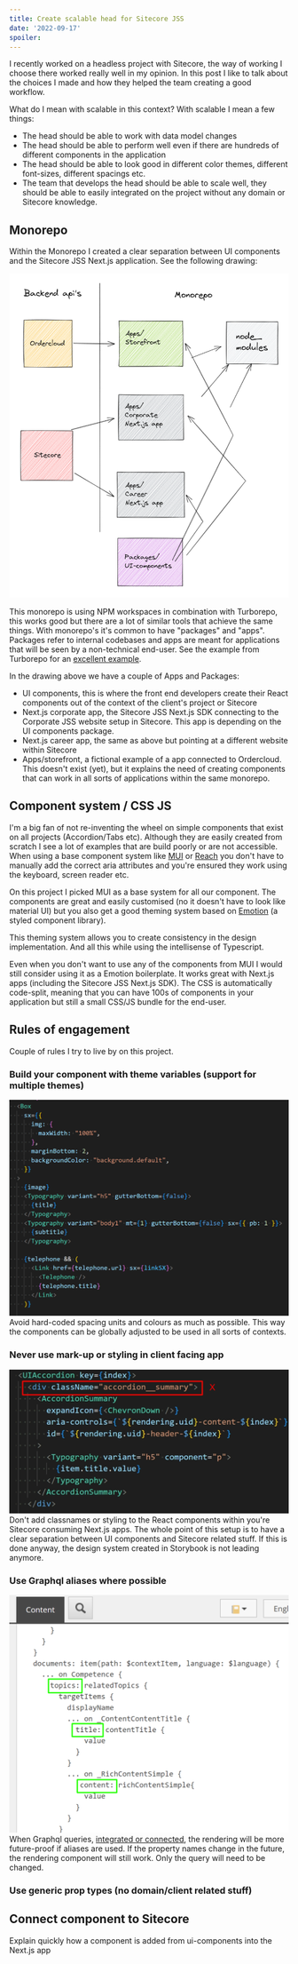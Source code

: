 ```yaml
---
title: Create scalable head for Sitecore JSS
date: '2022-09-17'
spoiler:  
---
```


I recently worked on a headless project with Sitecore, the way of working I choose there worked really well in my opinion. In this post I like to talk about the choices I made and how they helped the team creating a good workflow.

What do I mean with scalable in this context? With scalable I mean a few things:

- The head should be able to work with data model changes
- The head should be able to perform well even if there are hundreds of different components in the application
- The head should be able to look good in different color themes, different font-sizes, different spacings etc. 
- The team that develops the head should be able to scale well, they should be able to easily integrated on the project without any domain or Sitecore knowledge.

## Monorepo
Within the Monorepo I created a clear separation between UI components and the Sitecore JSS Next.js application. 
See the following drawing:

![Monorepo](monorepo.png)

This monorepo is using NPM workspaces in combination with Turborepo, this works good but there are a lot of similar tools that achieve the same things.
With monorepo's it's common to have "packages" and "apps". Packages refer to internal codebases and apps are meant for applications that will be seen by a non-technical end-user. See the example from Turborepo for an [excellent example](https://turborepo.org/docs/getting-started/create-new#2-exploring-your-new-repo).

In the drawing above we have a couple of Apps and Packages:
- UI components, this is where the front end developers create their React components out of the context of the client's project or Sitecore
- Next.js corporate app, the Sitecore JSS Next.js SDK connecting to the Corporate JSS website setup in Sitecore. This app is depending on the UI components package.
- Next.js career app, the same as above but pointing at a different website within Sitecore
- Apps/storefront, a fictional example of a app connected to Ordercloud. This doesn't exist (yet), but it explains the need of creating components that can work in all sorts of applications within the same monorepo.

## Component system / CSS JS
I'm a big fan of not re-inventing the wheel on simple components that exist on all projects (Accordion/Tabs etc). Although they are easily created from scratch I see a lot of examples that are build poorly or are not accessible. When using a base component system like [MUI](https://mui.com/) or [Reach](https://reach.tech/) you don't have to manually add the correct aria attributes and you're ensured they work using the keyboard, screen reader etc.

On this project I picked MUI as a base system for all our component. The components are great and easily customised (no it doesn't have to look like material UI) but you also get a good theming system based on [Emotion](https://emotion.sh/) (a styled component library). 

This theming system allows you to create consistency in the design implementation. And all this while using the intellisense of Typescript. 

Even when you don't want to use any of the components from MUI I would still consider using it as a Emotion boilerplate. It works great with Next.js apps (including the Sitecore JSS Next.js SDK). The CSS is automatically code-split, meaning that you can have 100s of components in your application but still a small CSS/JS bundle for the end-user. 

## Rules of engagement
Couple of rules I try to live by on this project.

### Build your component with theme variables (support for multiple themes)
![Theme variables](theme-variables.png)
Avoid hard-coded spacing units and colours as much as possible. This way the components can be globally adjusted to be used in all sorts of contexts. 

### Never use mark-up or styling in client facing app
![No mark-up or styling](no-markup-or-styling.png)
Don't add classnames or styling to the React components within you're Sitecore consuming Next.js apps. The whole point of this setup is to have a clear separation between UI components and Sitecore related stuff. If this is done anyway, the design system created in Storybook is not leading anymore.

### Use Graphql aliases where possible
![Graphql Alias](graphql-alias.png)
When Graphql queries, [integrated or connected](https://doc.sitecore.com/xp/en/developers/hd/190/sitecore-headless-development/integrated-graphql-in-jss-apps.html), the rendering will be more future-proof if aliases are used. If the property names change in the future, the rendering component will still work. Only the query will need to be changed.

### Use generic prop types (no domain/client related stuff)

## Connect component to Sitecore
Explain quickly how a component is added from ui-components into the Next.js app